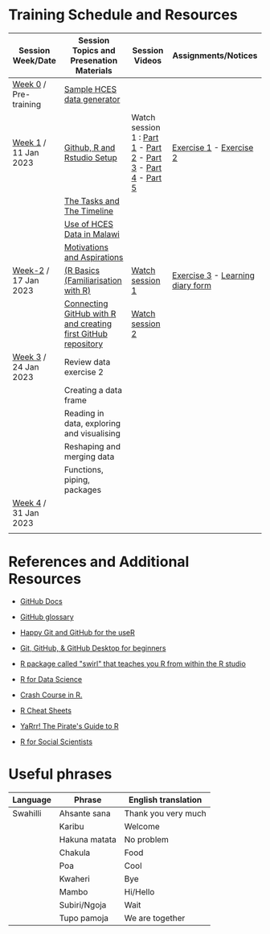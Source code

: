 # Training Schedule and Resources

|Session Week/Date|Session Topics and Presenation Materials|Session Videos  |Assignments/Notices  |
|-------|------|------|----|
|[Week 0](Week-0) / Pre-training|[Sample HCES data generator](Week-0/random_hces_generator.R)|||
|[Week 1](Week-1) / 11 Jan 2023 | [Github, R and Rstudio Setup](https://dzvoti.github.io/TFNC-Training/Week-1/Materials/presentation/TFNC-Week1.html)  |Watch session 1 :  [Part 1](https://drive.google.com/file/d/1hXxtbJh-r5nDvHmAMsuuocEIZ7zjqyBE/view?usp=share_link) - [Part 2](https://drive.google.com/file/d/1FYrgtluVn1A8SJHOmNW3MswKdb_BYv0K/view?usp=share_link) - [Part 3](https://drive.google.com/file/d/1U2M0gf1TJ8UxbBmeut-_y2-MdMzzg23Q/view?usp=share_link) - [Part 4](https://drive.google.com/file/d/1ko5_xQF1VWTCznKKXrZ54SZ1uCc1ucyu/view?usp=share_link) - [Part 5](https://drive.google.com/file/d/10dopw59KEgFPV2KNtgi07h1BI_HvB5ED/view?usp=share_link) |[Exercise 1](https://github.com/dzvoti/TFNC-Training/issues/1) - [Exercise 2](https://github.com/dzvoti/TFNC-Training/issues/2) |
||[The Tasks and The Timeline](https://dzvoti.github.io/TFNC-Training/Week-1/TFNC_small_group_training_intro_20230112.pdf)||        |                                                |
||[Use of HCES Data in Malawi](https://dzvoti.github.io/TFNC-Training/Week-1/Use_of_HCES_data.pdf)| |                               |
||[Motivations and Aspirations](https://dzvoti.github.io/TFNC-Training/Week-0/Motivations_and_aspirations.pdf)|  |                                          |
|[Week-2](Week-2) / 17 Jan 2023 |[(R Basics (Familiarisation with R)](https://dzvoti.github.io/TFNC-Training/Week-2/Materials/Week2_RBasics.pdf)|[Watch session 1](https://drive.google.com/file/d/1RZSdeQcjpH9-bik_W3F2dddXKdGv5La2/view?usp=sharing)   |[Exercise 3](https://dzvoti.github.io/TFNC-Training/Week-2/Materials/Week-2-Assignment.html.)  - [Learning diary form](https://docs.google.com/document/d/127NUCLkxTaVi5RnlGi5yaiSkKIBLh3VZ/edit?usp=sharing&ouid=107126292099035873011&rtpof=true&sd=true)    |
|   |[Connecting GitHub with R and creating first GitHub repository](https://dzvoti.github.io/TFNC-Training/Week-2/Materials/Week-2-GitHub-R.html) |[Watch session 2](https://drive.google.com/file/d/1gd93-7JBOEFJlKDKn8xnHBaYI2b7t9_w/view?usp=sharing) ||
|[Week 3](Week-3) / 24 Jan 2023                    |   Review data exercise 2        ||               |
||Creating a data frame ||
||Reading in data, exploring and visualising ||
||Reshaping and merging data ||
||Functions, piping, packages ||
|[Week 4](Week-4) / 31 Jan 2023                    |          ||               |
|||||

<!-- # Recommended Packages

|Package Name|Installation procedure|Description|
|---|----------|------|
|The tidyverse|`install.packages("tidyverse")`||
|here|`install.packages("here")` | |
|||| -->


# References and Additional Resources

-   [GitHub Docs](https://docs.github.com/en)

-   [GitHub glossary](https://docs.github.com/en/get-started/quickstart/github-glossary)

-   [Happy Git and GitHub for the useR](https://happygitwithr.com/)

-   [Git, GitHub, & GitHub Desktop for beginners](https://www.youtube.com/watch?v=8Dd7KRpKeaE)

-   [R package called "swirl" that teaches you R from within the R studio](https://swirlstats.com)

-   [R for Data Science](https://r4ds.had.co.nz/index.html)

-   [Crash Course in R.](https://kirstenmorehouse.wordpress.com/354-2/topic-1-crash-course-in-r/)

-   [R Cheat Sheets](https://posit.co/resources/cheatsheets/)

-   [YaRrr! The Pirate's Guide to R](https://bookdown.org/ndphillips/YaRrr/)

-   [R for Social Scientists](https://datacarpentry.org/r-socialsci/)

# Useful phrases

|Language |Phrase|English translation|
|-----|---------------|---------------------|
|Swahilli |Ahsante sana |Thank you very much |
| |Karibu       |Welcome             |
||Hakuna matata|No problem          |
||Chakula      |Food                |
||Poa          |Cool                |
||Kwaheri      |Bye                 |
||Mambo        |Hi/Hello            |
||Subiri/Ngoja        |Wait            |
||Tupo pamoja     |We are together    |
